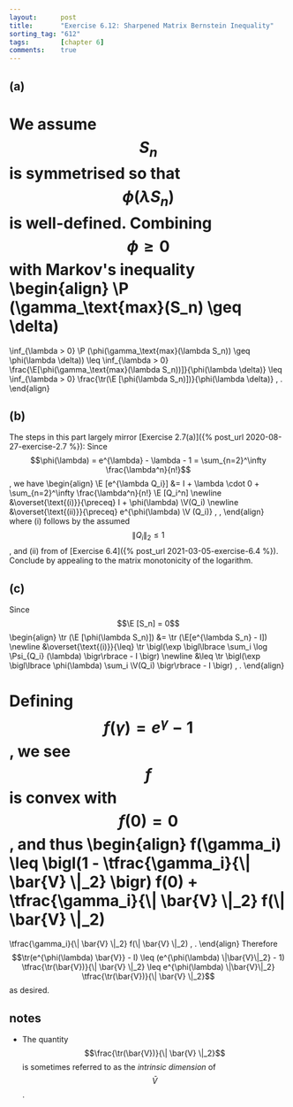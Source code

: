 ```yaml
---
layout:      post
title:       "Exercise 6.12: Sharpened Matrix Bernstein Inequality"
sorting_tag: "612"
tags:        [chapter 6]
comments:    true
---
```


## (a)

We assume $$S_n$$ is symmetrised so that $$\phi(\lambda S_n)$$ is well-defined.
Combining $$\phi \geq 0$$ with Markov's inequality
\begin{align}
  \P (\gamma\_\text{max}(S\_n) \geq \delta)
  =
  \inf\_{\lambda > 0}
  \P (\phi(\gamma\_\text{max}(\lambda S\_n)) \geq \phi(\lambda \delta))
  \leq
  \inf\_{\lambda > 0}
  \frac{\E[\phi(\gamma\_\text{max}(\lambda S\_n))]}{\phi(\lambda \delta)}
  \leq
  \inf\_{\lambda > 0}
  \frac{\tr(\E [\phi(\lambda S\_n)])}{\phi(\lambda \delta)}
  \, .
\end{align}


## (b)

The steps in this part largely mirror
[Exercise 2.7(a)]({% post_url 2020-08-27-exercise-2.7 %}):
Since
$$\phi(\lambda) = e^{\lambda} - \lambda - 1 = \sum_{n=2}^\infty \frac{\lambda^n}{n!}$$,
we have
\begin{align}
  \E [e^{\lambda Q\_i}]
  &=
  I
  +
  \lambda \cdot 0
  +
  \sum\_{n=2}^\infty
    \frac{\lambda^n}{n!}
    \E [Q\_i^n]
  \newline
  &\overset{\text{(i)}}{\preceq}
  I + \phi(\lambda) \V(Q\_i)
  \newline
  &\overset{\text{(ii)}}{\preceq}
  e^{\phi(\lambda) \V (Q\_i)}
  \, ,
\end{align}
where (i) follows by the assumed $$\| Q_i \|_2 \leq 1$$, and (ii) from
of [Exercise 6.4]({% post_url 2021-03-05-exercise-6.4 %}). Conclude by appealing
to the matrix monotonicity of the logarithm.


## (c)

Since $$\E [S_n] = 0$$
\begin{align}
  \tr (\E [\phi(\lambda S\_n)])
  &=
  \tr (\E[e^{\lambda S\_n} - I])
  \newline
  &\overset{\text{(i)}}{\leq}
  \tr \bigl(\exp
    \bigl\lbrace
      \sum\_i \log \Psi\_{Q\_i} (\lambda)
    \bigr\rbrace - I
  \bigr)
  \newline
  &\leq
  \tr \bigl(\exp
    \bigl\lbrace
      \phi(\lambda) \sum\_i \V(Q\_i)
    \bigr\rbrace - I
  \bigr)
  \, .
\end{align}

Defining $$f(\gamma) = e^\gamma - 1$$, we see $$f$$ is convex with
$$f(0) = 0$$, and thus
\begin{align}
  f(\gamma\_i)
  \leq
  \bigl(1 - \tfrac{\gamma\_i}{\\| \bar{V} \\|\_2} \bigr) f(0)
  +
  \tfrac{\gamma\_i}{\\| \bar{V} \\|\_2}
  f(\\| \bar{V} \\|\_2)
  =
  \tfrac{\gamma\_i}{\\| \bar{V} \\|\_2}
  f(\\| \bar{V} \\|\_2)
  \, .
\end{align}
Therefore
$$\tr(e^{\phi(\lambda) \bar{V}} - I) \leq (e^{\phi(\lambda) \|\bar{V}\|_2} - 1) \tfrac{\tr(\bar{V})}{\| \bar{V} \|_2} \leq e^{\phi(\lambda) \|\bar{V}\|_2} \tfrac{\tr(\bar{V})}{\| \bar{V} \|_2}$$
as desired.


## notes

* The quantity $$\frac{\tr(\bar{V})}{\| \bar{V} \|_2}$$ is sometimes referred
to as the _intrinsic dimension_ of $$\bar{V}$$.
